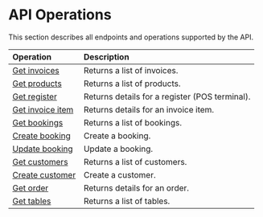 # API Operations

This section describes all endpoints and operations supported by the API.

| Operation | Description |
| :-- | :-- |
| [Get invoices](invoices.md#get-invoices) | Returns a list of invoices. |
| [Get products](products.md#get-products) | Returns a list of products. |
| [Get register](registers.md#get-registers) | Returns details for a register (POS terminal). |
| [Get invoice item](invoiceitems.md#get-invoice-items) | Returns details for an invoice item. |
| [Get bookings](bookings.md#get-bookings) | Returns a list of bookings. |
| [Create booking](bookings.md#create-booking) | Create a booking. |
| [Update booking](bookings.md#update-booking) | Update a booking. |
| [Get customers](customers.md#get-customers) | Returns a list of customers. |
| [Create customer](customers.md#create-customer) | Create a customer. |
| [Get order](orders.md#get-orders) | Returns details for an order. |
| [Get tables](tables.md#get-tables) | Returns a list of tables. |
